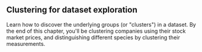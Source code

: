 ## Clustering for dataset exploration

Learn how to discover the underlying groups (or "clusters") in a dataset. By the end of this chapter, you'll be clustering companies using their stock market prices, and distinguishing different species by clustering their measurements.
